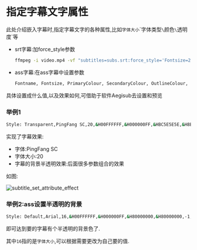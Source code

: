 # 指定字幕文字属性

此处介绍嵌入字幕时,指定字幕文字的各种属性,比如`字体大小`\`字体类型`\`颜色`\`透明度`等

* srt字幕:加force_style参数
    ```bash
    ffmpeg -i video.mp4 -vf "subtitles=subs.srt:force_style='Fontsize=24,PrimaryColour=&H0000ff&'" -c:a copy output.mp4
    ```
* ass字幕:在ass字幕中设置参数
    ```bash
    Fontname, Fontsize, PrimaryColour, SecondaryColour, OutlineColour, BackColour, Bold, Italic, Underline, StrikeOut, ScaleX, ScaleY, Spacing, Angle, BorderStyle, Outline, Shadow
    ```

具体设置成什么值,以及效果如何,可借助于软件Aegisub去设置和预览

### 举例1

```bash
Style: Transparent,PingFang SC,20,&H00FFFFFF,&H000000FF,&HBC5E5E5E,&H8B000000,0,0,0,0,100,100,0,0,3,0,1,2,10,10,10,134
```

实现了字幕效果:

* 字体:PingFang SC
* 字体大小:20
* 字幕的背景半透明效果:后面很多参数组合的效果

如图:

![subtitle_set_attribute_effect](../../assets/img/subtitle_set_attribute_effect.png)

### 举例2:ass设置半透明的背景

```bash
Style: Default,Arial,16,&H00FFFFFF,&H000000FF,&H80000000,&H80000000,-1,0,0,0,100,100,0,0,4,0,0,2,10,10,10,1
```

即可达到要的字幕有个半透明的背景色了.

其中`16`指的是`字体大小`,可以根据需要更改为自己要的值.
